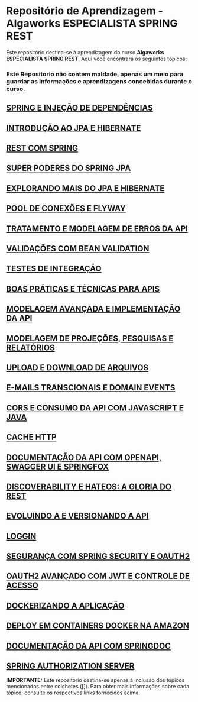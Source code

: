 # Repositório de Aprendizagem - Algaworks ESPECIALISTA SPRING REST

Este repositório destina-se à aprendizagem do curso **Algaworks ESPECIALISTA SPRING REST**. Aqui você encontrará os seguintes tópicos:

### Este Repositorio não contem maldade, apenas um meio para guardar as informações e aprendizagens concebidas durante o curso.

## [SPRING E INJEÇÃO DE DEPENDÊNCIAS](https://www.notion.so/SPRING-E-INJE-O-DE-DEPEND-NCIAS-e149b87074624846a00eceff0e6dfeda?pvs=4)

## [INTRODUÇÃO AO JPA E HIBERNATE](https://www.notion.so/INTRODU-O-AO-JPA-E-HIBERNATE-cb473159279a44f2a75983acc051cba2?pvs=21)

## [REST COM SPRING](https://www.notion.so/REST-COM-SPRING-7dba98880c8648588410d6a1d991b27a?pvs=21)

## [SUPER PODERES DO SPRING JPA](https://www.notion.so/SUPER-PODERES-DO-SPRING-JPA-8bf837b809934b2c8c7670dcad7c64e9?pvs=21)

## [EXPLORANDO MAIS DO JPA E HIBERNATE](https://www.notion.so/EXPLORANDO-MAIS-DO-JPA-E-HIBERNATE-f3c30605026b4ff8aa2f977394ee7ef2?pvs=21)

## [POOL DE CONEXÕES E FLYWAY](https://www.notion.so/POOL-DE-CONEX-ES-E-FLYWAY-6c9027482ad248018742619e02ec42d4?pvs=21)

## [TRATAMENTO E MODELAGEM DE ERROS DA API](https://www.notion.so/TRATAMENTO-E-MODELAGEM-DE-ERROS-DA-API-3f5e350b2c484cf19a0641f56f3af05b?pvs=21)

## [VALIDAÇÕES COM BEAN VALIDATION](https://www.notion.so/VALIDA-ES-COM-BEAN-VALIDATION-56a4e27e733d4a9097bc3925d69ac23d?pvs=21)

## [TESTES DE INTEGRAÇÃO](https://www.notion.so/TESTES-DE-INTEGRA-O-f781af8ef05d42d09022581447ccef08?pvs=21)

## [BOAS PRÁTICAS E TÉCNICAS PARA APIS](https://www.notion.so/BOAS-PR-TICAS-E-T-CNICAS-PARA-APIS-7a76816af7c64379a3d2fea48289c07a?pvs=21)

## [MODELAGEM AVANÇADA E IMPLEMENTAÇÃO DA API](https://www.notion.so/MODELAGEM-AVAN-ADA-E-IMPLEMENTA-O-DA-API-3f3fa35ffeef4f3b98fd2841bf828af9?pvs=21)

## [MODELAGEM DE PROJEÇÕES, PESQUISAS E RELATÓRIOS](https://www.notion.so/MODELAGEM-DE-PROJE-ES-PESQUISAS-E-RELAT-RIOS-4ae9649b1e664d04af6a596c300c7a2c?pvs=21)

## [UPLOAD E DOWNLOAD DE ARQUIVOS](https://www.notion.so/UPLOAD-E-DOWNLOAD-DE-ARQUIVOS-91c9f3343a4041aebb6eb23e80dd9a51?pvs=21)

## [E-MAILS TRANSCIONAIS E DOMAIN EVENTS](https://www.notion.so/E-MAILS-TRANSCIONAIS-E-DOMAIN-EVENTS-50ca6e9b8d8041d388cb939870d216f8?pvs=21)

## [CORS E CONSUMO DA API COM JAVASCRIPT E JAVA](https://www.notion.so/CORS-E-CONSUMO-DA-API-COM-JAVASCRIPT-E-JAVA-57407e47f49e415f96fa3c50ff6b9615?pvs=21)

## [CACHE HTTP](https://www.notion.so/CACHE-HTTP-0bcd4824ad3d496dbd38a69c0de8c406?pvs=21)

## [DOCUMENTAÇÃO DA API COM OPENAPI, SWAGGER UI E SPRINGFOX](https://www.notion.so/DOCUMENTA-O-DA-API-COM-OPENAPI-SWAGGER-UI-E-SPRINGFOX-9601ab6be4a84864b8bcbf849b77b23e?pvs=21)

## [DISCOVERABILITY E HATEOS: A GLORIA DO REST](https://www.notion.so/DISCOVERABILITY-E-HATEOS-A-GLORIA-DO-REST-92c2cf866b344af194ed16e3b3c5723e?pvs=21)

## [EVOLUINDO A E VERSIONANDO A API](https://www.notion.so/EVOLUINDO-A-E-VERSIONANDO-A-API-d616e2fb5ae54da18b9682f9b44cfad9?pvs=21)

## [LOGGIN](https://www.notion.so/LOGGIN-9a6e34659dac474e970c832d00c238a5?pvs=21)

## [SEGURANÇA COM SPRING SECURITY E OAUTH2](https://www.notion.so/SEGURAN-A-COM-SPRING-SECURITY-E-OAUTH2-dce89f5569ec4570bec103584a31f1c2?pvs=21)

## [OAUTH2 AVANÇADO COM JWT E CONTROLE DE ACESSO](https://www.notion.so/OAUTH2-AVAN-ADO-COM-JWT-E-CONTROLE-DE-ACESSO-0bc845b10b774a07b10dbec911b2409d?pvs=21)

## [DOCKERIZANDO A APLICAÇÃO](https://www.notion.so/DOCKERIZANDO-A-APLICA-O-68fb4de14a00410aa3284081c4bdc4f3?pvs=21)

## [DEPLOY EM CONTAINERS DOCKER NA AMAZON](https://www.notion.so/DEPLOY-EM-CONTAINERS-DOCKER-NA-AMAZON-59222336d6324913836a39d0df583329?pvs=21)

## [DOCUMENTAÇÃO DA API COM SPRINGDOC](https://www.notion.so/DOCUMENTA-O-DA-API-COM-SPRINGDOC-21bb0a1ace9c48338c3588da303d83c7?pvs=21)

## [SPRING AUTHORIZATION SERVER](https://www.notion.so/SPRING-AUTHORIZATION-SERVER-beb8ecea55c7454a8e1081443f9b8975?pvs=21)

**IMPORTANTE:** Este repositório destina-se apenas à inclusão dos tópicos mencionados entre colchetes ([]). Para obter mais informações sobre cada tópico, consulte os respectivos links fornecidos acima.
